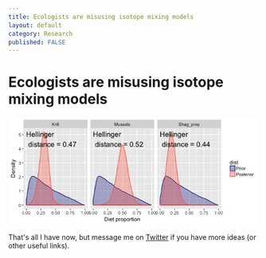 ```yaml
---
title: Ecologists are misusing isotope mixing models
layout: default
category: Research
published: FALSE
---
```


#  Ecologists are misusing isotope mixing models


![](/images/mixing-model-priors.jpg)

That's all I have now, but message me on [Twitter](https://twitter.com/bluecology) if you have more ideas (or other useful links).
